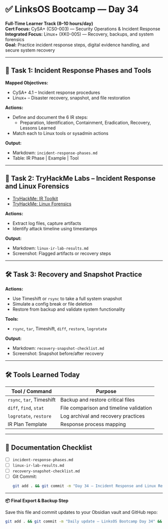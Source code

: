# ✅ LinksOS Bootcamp — Day 34

**Full-Time Learner Track (8–10 hours/day)**  
**Cert Focus:** CySA+ (CS0-003) — Security Operations & Incident Response  
**Integrated Focus:** Linux+ (XK0-005) — Recovery, backups, and system forensics  
**Goal:** Practice incident response steps, digital evidence handling, and secure system recovery

---

## 🚨 Task 1: Incident Response Phases and Tools

**Mapped Objectives:**  
- CySA+ 4.1 – Incident response procedures  
- Linux+ – Disaster recovery, snapshot, and file restoration

**Actions:**  
- Define and document the 6 IR steps:
  - Preparation, Identification, Containment, Eradication, Recovery, Lessons Learned  
- Match each to Linux tools or sysadmin actions

**Output:**  
- Markdown: `incident-response-phases.md`  
- Table: IR Phase | Example | Tool

---

## 🧪 Task 2: TryHackMe Labs – Incident Response and Linux Forensics

- [TryHackMe: IR Toolkit](https://tryhackme.com/room/irtoolkit)  
- [TryHackMe: Linux Forensics](https://tryhackme.com/room/linuxforensics)

**Actions:**  
- Extract log files, capture artifacts  
- Identify attack timeline using timestamps

**Output:**  
- Markdown: `linux-ir-lab-results.md`  
- Screenshot: Flagged artifacts or recovery steps

---

## 🛠️ Task 3: Recovery and Snapshot Practice

**Actions:**  
- Use Timeshift or `rsync` to take a full system snapshot  
- Simulate a config break or file deletion  
- Restore from backup and validate system functionality

**Tools:**  
- `rsync`, `tar`, Timeshift, `diff`, `restore`, `logrotate`

**Output:**  
- Markdown: `recovery-snapshot-checklist.md`  
- Screenshot: Snapshot before/after recovery

---

## 🛠️ Tools Learned Today

| Tool / Command     | Purpose                                         |
|--------------------|------------------------------------------------|
| `rsync`, `tar`, Timeshift | Backup and restore critical files       |
| `diff`, `find`, `stat` | File comparison and timeline validation    |
| `logrotate`, `restore` | Log archival and recovery practices         |
| IR Plan Template    | Response process mapping                      |

---

## 📁 Documentation Checklist

- [ ] `incident-response-phases.md`  
- [ ] `linux-ir-lab-results.md`  
- [ ] `recovery-snapshot-checklist.md`  
- [ ] Git Commit:
  ```bash
  git add . && git commit -m "Day 34 – Incident Response and Linux Recovery" && git push origin main
  ```

---

**📦 Final Export & Backup Step**

Save this file and commit updates to your Obsidian vault and GitHub repo:

```bash
git add . && git commit -m "Daily update – LinksOS Bootcamp Day 34" && git push origin main
```
